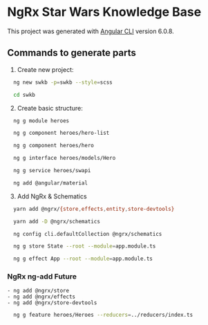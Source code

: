 # NgRx Star Wars Knowledge Base

This project was generated with [Angular CLI](https://github.com/angular/angular-cli) version 6.0.8.

## Commands to generate parts

1. Create new project:
```bash
  ng new swkb -p=swkb --style=scss

  cd swkb
```

2. Create basic structure:
```bash
  ng g module heroes

  ng g component heroes/hero-list

  ng g component heroes/hero

  ng g interface heroes/models/Hero

  ng g service heroes/swapi

  ng add @angular/material
```

3. Add NgRx & Schematics
```bash
  yarn add @ngrx/{store,effects,entity,store-devtools}

  yarn add -D @ngrx/schematics

  ng config cli.defaultCollection @ngrx/schematics

  ng g store State --root --module=app.module.ts

  ng g effect App --root --module=app.module.ts
```

  ### NgRx ng-add Future
    - ng add @ngrx/store
    - ng add @ngrx/effects
    - ng add @ngrx/store-devtools

```bash
  ng g feature heroes/Heroes --reducers=../reducers/index.ts
```
